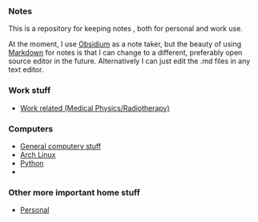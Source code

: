 ### Notes

This is a repository for keeping notes , both for personal and work use.

At the moment, I use [Obsidium](https://help.obsidian.md/Home) as a note taker, but the beauty of using [Markdown](https://github.com/adam-p/markdown-here/wiki/Markdown-Cheatsheet) for notes is that I can change to a different, preferably open source editor in the future. Alternatively I can just edit the .md files in any text editor.

### Work stuff

- [Work related (Medical Physics/Radiotherapy)](work/README.md) 

### Computers

- [General computery stuff](computing/README.md)
- [Arch Linux](arch_linux/README.md)
- [Python](python/README.md)
- 

### Other more important home stuff

- [Personal](personal/README.md)